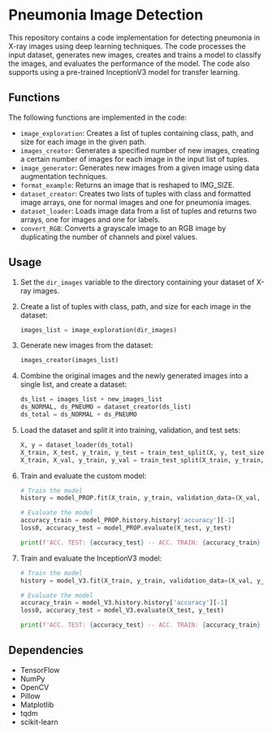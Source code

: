 # Pneumonia Image Detection

This repository contains a code implementation for detecting pneumonia in X-ray images using deep learning techniques. The code processes the input dataset, generates new images, creates and trains a model to classify the images, and evaluates the performance of the model. The code also supports using a pre-trained InceptionV3 model for transfer learning.

## Functions

The following functions are implemented in the code:

- `image_exploration`: Creates a list of tuples containing class, path, and size for each image in the given path.
- `images_creator`: Generates a specified number of new images, creating a certain number of images for each image in the input list of tuples.
- `image_generator`: Generates new images from a given image using data augmentation techniques.
- `format_example`: Returns an image that is reshaped to IMG_SIZE.
- `dataset_creator`: Creates two lists of tuples with class and formatted image arrays, one for normal images and one for pneumonia images.
- `dataset_loader`: Loads image data from a list of tuples and returns two arrays, one for images and one for labels.
- `convert_RGB`: Converts a grayscale image to an RGB image by duplicating the number of channels and pixel values.

## Usage

1. Set the `dir_images` variable to the directory containing your dataset of X-ray images.

2. Create a list of tuples with class, path, and size for each image in the dataset:

   ```python
   images_list = image_exploration(dir_images)
   ```

3. Generate new images from the dataset:

   ```python
   images_creator(images_list)
   ```

4. Combine the original images and the newly generated images into a single list, and create a dataset:

   ```python
   ds_list = images_list + new_images_list
   ds_NORMAL, ds_PNEUMO = dataset_creator(ds_list)
   ds_total = ds_NORMAL + ds_PNEUMO
   ```

5. Load the dataset and split it into training, validation, and test sets:

   ```python
   X, y = dataset_loader(ds_total)
   X_train, X_test, y_train, y_test = train_test_split(X, y, test_size=val_size, random_state=42)
   X_train, X_val, y_train, y_val = train_test_split(X_train, y_train, test_size=test_size, random_state=42)
   ```

6. Train and evaluate the custom model:

   ```python
   # Train the model
   history = model_PROP.fit(X_train, y_train, validation_data=(X_val, y_val), epochs=EPOCHS, batch_size=BATCH_SIZE)

   # Evaluate the model
   accuracy_train = model_PROP.history.history['accuracy'][-1]
   loss0, accuracy_test = model_PROP.evaluate(X_test, y_test)

   print(f'ACC. TEST: {accuracy_test} -- ACC. TRAIN: {accuracy_train} ')
   ```

7. Train and evaluate the InceptionV3 model:

   ```python
   # Train the model
   history = model_V3.fit(X_train, y_train, validation_data=(X_val, y_val), epochs=EPOCHS, batch_size=BATCH_SIZE)

   # Evaluate the model
   accuracy_train = model_V3.history.history['accuracy'][-1]
   loss0, accuracy_test = model_V3.evaluate(X_test, y_test)

   print(f'ACC. TEST: {accuracy_test} -- ACC. TRAIN: {accuracy_train} ')
   ```

## Dependencies

- TensorFlow
- NumPy
- OpenCV
- Pillow
- Matplotlib
- tqdm
- scikit-learn
